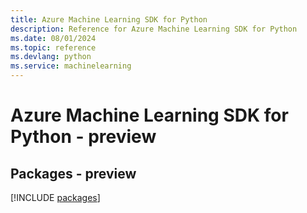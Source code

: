 ```yaml
---
title: Azure Machine Learning SDK for Python
description: Reference for Azure Machine Learning SDK for Python
ms.date: 08/01/2024
ms.topic: reference
ms.devlang: python
ms.service: machinelearning
---
```

# Azure Machine Learning SDK for Python - preview
## Packages - preview
[!INCLUDE [packages](machine-learning-index.md)]